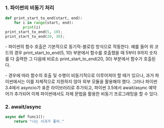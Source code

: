 ### 1. 파이썬의 비동기 처리


```python
def print_start_to_end(start, end):
    for i in range(start, end):
        print(i)
print_start_to_end(5, 10);
print_start_to_end(20, 30);
```


\- 파이썬의 함수 호출은 기본적으로 동기적-블로킹 방식으로 작동한다. 예를 들어 위 코드의 경우 print_start_to_end(5, 10) 부분에서 함수를 호출했을 때 5부터 9까지 숫자를 다 출력한 그 다음에 비로소 print_start_to_end(20, 30) 부분에서 함수가 호출된다. 

\- 경우에 따라 함수의 호출 및 수행이 비동기적으로 이루어져야 할 때가 있으나, 과거 파이썬에서는 이를 자체적으로 지원하지 않아 외부 모듈을 활용해야 했다. 그러나 파이썬 3.4에서 asyncio가 표준 라이브러리로 추가되고, 파이썬 3.5에서 await/async 예약어가 추가되어 이제 파이썬에서도 자체 문법을 활용한 비동기 프로그래밍을 할 수 있다.

### 2. await/async

```python
async def func1():
    return "나는 사과가 좋아."
```

